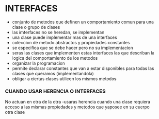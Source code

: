 # INTERFACES
- conjunto de metodos que definen un comportamiento comun para una clase o grupo de clases
- las imterfaces no se heredan, se implementan
- una clase puede implementar mas de una interfaces
- coleccion de metodo abstractos y propiedades constantes
- se especifica que se debe hacer pero no su implementacion
- seras las clases que implementen estas interfaces las que describan la logica del comportamiento de los metodos
- organizar la programacion
- permite declarar constantes que van a estar disponibles para todas las clases que queramos (implementandola)
- obligar a ciertas clases utilicen los mismos metodos
### CUANDO USAR HERENCIA O INTERFACES
No actuan en otra de la otra
-usaras herencia cuando una clase requiera acceso a las mismas propiedades y metodos que yaposee en su cuerpo otra clase